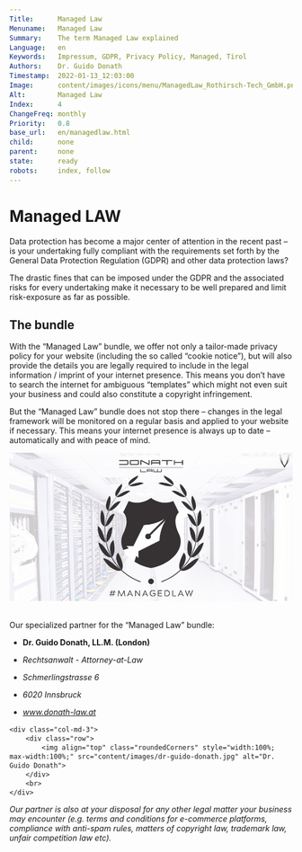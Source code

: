 ```yaml
---
Title:      Managed Law
Menuname:   Managed Law
Summary:    The term Managed Law explained
Language:   en
Keywords:   Impressum, GDPR, Privacy Policy, Managed, Tirol
Authors:    Dr. Guido Donath
Timestamp:  2022-01-13_12:03:00
Image:      content/images/icons/menu/ManagedLaw_Rothirsch-Tech_GmbH.png
Alt:        Managed Law
Index:      4
ChangeFreq: monthly
Priority:   0.8
base_url:   en/managedlaw.html
child:      none
parent:     none
state:      ready
robots:     index, follow
---
```


# Managed LAW

Data protection has become a major center of attention in the recent past – is your undertaking fully compliant with the requirements set forth by the General Data Protection Regulation (GDPR) and other data protection laws?

The drastic fines that can be imposed under the GDPR and the associated risks for every undertaking make it necessary to be well prepared and limit risk-exposure as far as possible.

## The bundle

With the “Managed Law” bundle, we offer not only a tailor-made privacy policy for your website (including the so called “cookie notice”), but will also provide the details you are legally required to include in the legal information / imprint of your internet presence. This means you don’t have to search the internet for ambiguous “templates” which might not even suit your business and could also constitute a copyright infringement.

But the “Managed Law” bundle does not stop there – changes in the legal framework will be monitored on a regular basis and applied to your website if necessary. This means your internet presence is always up to date – automatically and with peace of mind.

![A coat of arms with a fountain pen as a pattern bordered by a laurel bush. The heading is DonathLaw and under it the words Managed Law](content/images/ManagedLaw.png "Managed Law")
<br>
<br>

Our specialized partner for the “Managed Law” bundle:
<!-- Adresse Dr. Guido Donath -->
<div class="row">
    <div class="col-md-7">
        <ul class="guidolist">
            <li class="light-color"><p><b>Dr. Guido Donath, LL.M. (London)</b></p></li>
            <li class="light-color"><p><i>Rechtsanwalt - Attorney-at-Law</i></p></li>
            <li class="light-color"><p><i>Schmerlingstrasse 6</i></p></li>
            <li class="light-color"><p><i>6020 Innsbruck</i></p></li>
            <li class="light-color"><i><a href="www.donath-law.at">www.donath-law.at</a></i></li>
        </ul>
    </div>

    <div class="col-md-3">
        <div class="row">
            <img align="top" class="roundedCorners" style="width:100%; max-width:100%;" src="content/images/dr-guido-donath.jpg" alt="Dr. Guido Donath">
        </div>
        <br>
    </div>
</div>
<!-- Adresse Dr. Guido Donath -->


*Our partner is also at your disposal for any other legal matter your business may encounter (e.g. terms and conditions for e-commerce platforms, compliance with anti-spam rules, matters of copyright law, trademark law, unfair competition law etc).*

